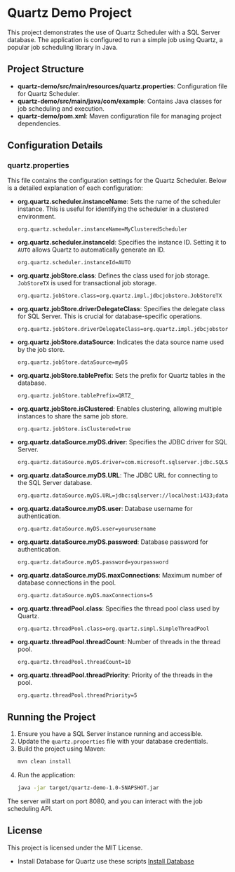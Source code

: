 # Quartz Demo Project

This project demonstrates the use of Quartz Scheduler with a SQL Server database. The application is configured to run a simple job using Quartz, a popular job scheduling library in Java.

## Project Structure

- **quartz-demo/src/main/resources/quartz.properties**: Configuration file for Quartz Scheduler.
- **quartz-demo/src/main/java/com/example**: Contains Java classes for job scheduling and execution.
- **quartz-demo/pom.xml**: Maven configuration file for managing project dependencies.

## Configuration Details

### quartz.properties

This file contains the configuration settings for the Quartz Scheduler. Below is a detailed explanation of each configuration:

- **org.quartz.scheduler.instanceName**: Sets the name of the scheduler instance. This is useful for identifying the scheduler in a clustered environment.

  ```properties
  org.quartz.scheduler.instanceName=MyClusteredScheduler
  ```

- **org.quartz.scheduler.instanceId**: Specifies the instance ID. Setting it to `AUTO` allows Quartz to automatically generate an ID.

  ```properties
  org.quartz.scheduler.instanceId=AUTO
  ```

- **org.quartz.jobStore.class**: Defines the class used for job storage. `JobStoreTX` is used for transactional job storage.

  ```properties
  org.quartz.jobStore.class=org.quartz.impl.jdbcjobstore.JobStoreTX
  ```

- **org.quartz.jobStore.driverDelegateClass**: Specifies the delegate class for SQL Server. This is crucial for database-specific operations.

  ```properties
  org.quartz.jobStore.driverDelegateClass=org.quartz.impl.jdbcjobstore.MSSQLDelegate
  ```

- **org.quartz.jobStore.dataSource**: Indicates the data source name used by the job store.

  ```properties
  org.quartz.jobStore.dataSource=myDS
  ```

- **org.quartz.jobStore.tablePrefix**: Sets the prefix for Quartz tables in the database.

  ```properties
  org.quartz.jobStore.tablePrefix=QRTZ_
  ```

- **org.quartz.jobStore.isClustered**: Enables clustering, allowing multiple instances to share the same job store.

  ```properties
  org.quartz.jobStore.isClustered=true
  ```

- **org.quartz.dataSource.myDS.driver**: Specifies the JDBC driver for SQL Server.

  ```properties
  org.quartz.dataSource.myDS.driver=com.microsoft.sqlserver.jdbc.SQLServerDriver
  ```

- **org.quartz.dataSource.myDS.URL**: The JDBC URL for connecting to the SQL Server database.

  ```properties
  org.quartz.dataSource.myDS.URL=jdbc:sqlserver://localhost:1433;databaseName=quartz
  ```

- **org.quartz.dataSource.myDS.user**: Database username for authentication.

  ```properties
  org.quartz.dataSource.myDS.user=yourusername
  ```

- **org.quartz.dataSource.myDS.password**: Database password for authentication.

  ```properties
  org.quartz.dataSource.myDS.password=yourpassword
  ```

- **org.quartz.dataSource.myDS.maxConnections**: Maximum number of database connections in the pool.

  ```properties
  org.quartz.dataSource.myDS.maxConnections=5
  ```

- **org.quartz.threadPool.class**: Specifies the thread pool class used by Quartz.

  ```properties
  org.quartz.threadPool.class=org.quartz.simpl.SimpleThreadPool
  ```

- **org.quartz.threadPool.threadCount**: Number of threads in the thread pool.

  ```properties
  org.quartz.threadPool.threadCount=10
  ```

- **org.quartz.threadPool.threadPriority**: Priority of the threads in the pool.
  ```properties
  org.quartz.threadPool.threadPriority=5
  ```

## Running the Project

1. Ensure you have a SQL Server instance running and accessible.
2. Update the `quartz.properties` file with your database credentials.
3. Build the project using Maven:
   ```bash
   mvn clean install
   ```
4. Run the application:
   ```bash
   java -jar target/quartz-demo-1.0-SNAPSHOT.jar
   ```

The server will start on port 8080, and you can interact with the job scheduling API.

## License

This project is licensed under the MIT License.

- Install Database for Quartz use these scripts
  [Install Database](https://github.com/quartz-scheduler/quartz/tree/main/quartz/src/main/resources/org/quartz/impl/jdbcjobstore)
